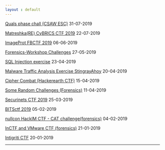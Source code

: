 ```yaml
---
layout : default
---
```


[Quals phase chall (CSAW ESC)](https://r0hansh.github.io/posts/Quals-CSAW-ESC-2019)    31-07-2019

[Matreshka(RE) CyBRICS CTF 2019](https://r0hansh.github.io/posts/matreshka)   22-07-2019

[ImageProt FBCTF 2019](https://r0hansh.github.io/posts/imageprot_fbctf.html)   06-06-2019

[Forensics-Workshop Challenges](https://r0hansh.github.io/posts/forensics_random.html)   27-05-2019

[SQL Injection exercise](https://r0hansh.github.io/posts/sqli-exercise.html)  23-04-2019

[Malware Traffic Analysis Exercise StingrayAhoy](https://r0hansh.github.io/posts/malware-traffic-analysis-stingrayAhoy.html) 20-04-2019

[Cipher Combat (Hackerearth CTF)](https://r0hansh.github.io/posts/hackerearth-ctf.html) 15-04-2019

[Some Random Challenges (Forensics)](https://r0hansh.github.io/posts/random-challenges.html) 11-04-2019

[Securinets CTF 2019](https://r0hansh.github.io/posts/securinets-CTF.html) 25-03-2019

[BITSctf 2019](https://r0hansh.github.io/posts/bitsctf.html) 05-02-2019

[nullcon HackIM CTF - CAT challenge(forensics)](https://r0hansh.github.io/posts/nullcon19-first-blood-cat.html)   04-02-2019

[InCTF and VMware CTF (forensics)](https://r0hansh.github.io/posts/InCTF-and-VMware-CTF.html)       21-01-2019

[Intigriti CTF](http://r0hansh.github.io/posts/intigriti-CTF.html)        20-01-2019

---
